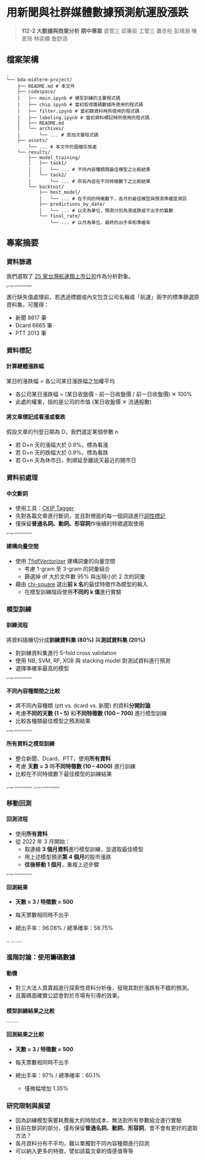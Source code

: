 # 用新聞與社群媒體數據預測航運股漲跌                        

> **112-2 大數據與商業分析 期中專案**
> 資管三 邱秉辰
> 工管三 蕭丞喨 彭靖淵 陳恩琦 林奕嫻 詹舒涵  

## 檔案架構

```
.
└── bda-midterm-project/
    ├── README.md # 本文件
    ├── codespace/ 
    │   ├── main.ipynb # 模型訓練的主要程式碼
    │   ├── chip.ipynb # 當初取得籌碼數據所使用的程式碼
    │   ├── filter.ipynb # 當初篩資料時所使用的程式碼
    │   ├── labeling.ipynb # 當初資料標記時所使用的程式碼
    │   ├── README.md
    │   └── archives/ 
    │       └── ... # 其他次要程式碼
    ├── assets/
    	└── ... # 本文件的圖檔存放處
    └── results/
        ├── model_training/
        │   ├── task1/
        │   │   └── ... # 不同內容種類間最佳模型之比較結果
        │   └── task2/
        │       └── ... # 所有內容在不同特徵數下之比較結果
        └── backtest/
            ├── best_model/ 
            │   └── ... # 在不同的特徵數下，各月的最佳模型與預測準確度資訊
            ├── predictions_by_date/
            │   └── ... # 以天為單位，預測分別為漲或跌或不出手的篇數
            └── final_rate/
                └── ... # 以月為單位，最終的出手率和準確率
```

## 專案摘要

### 資料篩選

我們選取了 [25 家台灣航運類上市公司](https://tw.stock.yahoo.com/class-quote?sectorId=20&exchange=TAI)作為分析對象。

<img src="assets/image-20240423181348681.png" alt="image-20240423181348681" style="zoom:33%;" />

進行缺失值處理前，若透過標題或內文包含公司名稱或「航運」兩字的標準篩選原資料集，可獲得：

- 新聞  8617 筆
- Dcard 6665 筆
- PTT 2013 筆

### 資料標記

#### 計算總體漲跌幅

某日的漲跌幅 = 各公司某日漲跌幅之加權平均

- 各公司某日漲跌幅 = (某日收盤價 - 前一日收盤價 / 前一日收盤價) ✕ 100%
- 此處的權重，指的是公司的市值 (某日收盤價 ✕ 流通股數)

#### 將文章標記成看漲或看跌

假設文章的刊登日期為 D，我們選定某個參數 n

- 若 D+n 天的漲幅大於 0.9%，標為看漲
- 若 D+n 天的跌幅大於 0.9%，標為看跌
- 若 D+n 天為休市日，則順延至離該天最近的開市日

### 資料前處理

#### 中文斷詞

- 使用工具：[CKIP Tagger](https://github.com/ckiplab/ckiptagger)
- 先對各篇文章進行斷詞，並且對裡面的每一個詞語進行[詞性標記](https://ckip.iis.sinica.edu.tw/CKIP/paper/poslist.pdf)
- 僅保留**普通名詞、動詞、形容詞**作後續的特徵選取使用

<img src="assets/image-20240423182315227.png" alt="image-20240423182315227" style="zoom:33%;" />

#### 建構向量空間

- 使用 [TfidfVectorizer](https://scikit-learn.org/stable/modules/generated/sklearn.feature_extraction.text.TfidfVectorizer.html) 建構詞彙的向量空間
  - 考慮 1-gram 至 3-gram 的詞彙組合
  - 篩選掉 df 大於文件數 95% 與出現小於 2 次的詞彙
- 藉由 [chi-square](https://scikit-learn.org/stable/modules/generated/sklearn.feature_selection.SelectKBest.html) 選出**前 k 名**的最佳特徵作為模型的輸入
  - 在模型訓練階段使用**不同的 k 值**進行實驗

### 模型訓練

#### 訓練流程

將資料隨機切分成**訓練資料集 (80%)** 與**測試資料集 (20%)**

- 對訓練資料集進行 5-fold cross validation
- 使用 NB, SVM, RF, XGB 與 stacking model 對測試資料進行預測
- 選擇準確率最高的模型

<img src="assets/image-20240423182431965.png" alt="image-20240423182431965" style="zoom:33%;" />

#### 不同內容種類間之比較

- 將不同內容種類 (ptt vs. dcard vs. 新聞) 的資料**分開討論**
- 考慮**不同的天數 (1 – 5)** 和**不同特徵數 (100 – 700)** 進行模型訓練
- 比較各種類最佳模型之預測結果

<img src="assets/image-20240423182513943.png" alt="image-20240423182513943" style="zoom:33%;" />

#### 所有資料之模型訓練

- 整合新聞、Dcard、PTT，使用**所有資料**
- 考慮 **天數 = 3** 時**不同特徵數 (10 – 4000)** 進行訓練
- 比較在不同特徵數下最佳模型的訓練結果

<img src="assets/image-20240423182550848.png" alt="image-20240423182550848" style="zoom:33%;" />

<img src="assets/image-20240423182608150.png" alt="image-20240423182608150" style="zoom:33%;" />

### 移動回測

#### 回測流程

- 使用**所有資料**
- 從 2022 年 3 月開始：
  - 取連續 **3 個月資料**進行模型訓練，並選取最佳模型
  - 用上述模型預測**第 4 個月**的股市漲跌
  - **往後移動 1 個月**，重複上述步驟

<img src="assets/image-20240423182702164.png" alt="image-20240423182702164" style="zoom:33%;" />

#### 回測結果

- **天數 = 3 / 特徵數 = 500**

- 每天票數相同時不出手
- 總出手率：96.08% / 總準確率：58.75%

<img src="https://lh7-us.googleusercontent.com/FHoK6J2HjKsknYFhLMNfsttJFYJA29uKBMSrLCl3gWB_uTOCG1giJ7TKmLr-FmzEOhtZimdtQ2LO5To4KkJVWJ6ylGItD0j1nKqIFJsMhHJx9utyDkBct42X_c3YrtNOloOTh9T8hLmqavPRkPmZLVv-8Q=s2048" alt="img" style="zoom: 20%;" />

<img src="assets/image-20240423182817182.png" alt="image-20240423182817182" style="zoom: 15%;" />

### 進階討論：使用籌碼數據

#### 動機

- 對三大法人買賣超進行探索性資料分析後，發現其對於漲跌有不錯的預測。
- 且籌碼面確實公認會對於市場有引導的效果。

#### 模型訓練結果之比較

<img src="assets/image-20240423183032240.png" alt="image-20240423183032240" style="zoom:15%;" />

#### 回測結果之比較

- **天數 = 3 / 特徵數 = 500**

- 每天票數相同時不出手
- 總出手率：97%  / 總準確率：60.1%
  - 僅微幅增加 1.35%

### 研究限制與展望

- 因為訓練模型需要耗費龐大的時間成本，無法對所有參數組合進行實驗
- 目前在斷詞的部分，僅有保留**普通名詞、動詞、形容詞**，會不會有更好的選取方法？
- 各月資料分布不平均，難以單獨對不同內容種類進行回測
- 可以納入更多的特徵，譬如該篇文章的情感值等等

